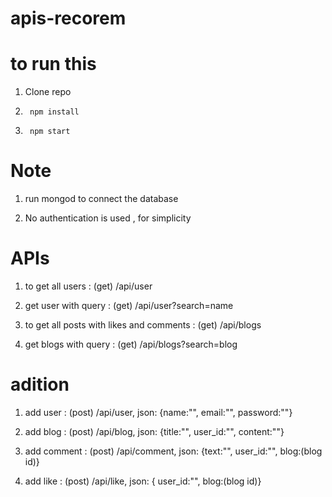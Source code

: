 # apis-recorem

# to run this 

1. Clone repo

2. <code> npm install </code>

3. <code> npm start </code>

# Note

1. run mongod to connect the database

2. No authentication is used , for simplicity

# APIs

1. to get all users : (get) /api/user

2. get user with query : (get) /api/user?search=name

3. to get all posts with likes and comments : (get) /api/blogs

4. get blogs with query : (get) /api/blogs?search=blog

# adition

1. add user : (post) /api/user, json: {name:"", email:"", password:""}

2. add blog : (post) /api/blog, json: {title:"", user_id:"", content:""}

3. add comment : (post) /api/comment, json: {text:"", user_id:"", blog:(blog id)}

4. add like : (post) /api/like, json: { user_id:"", blog:(blog id)}
